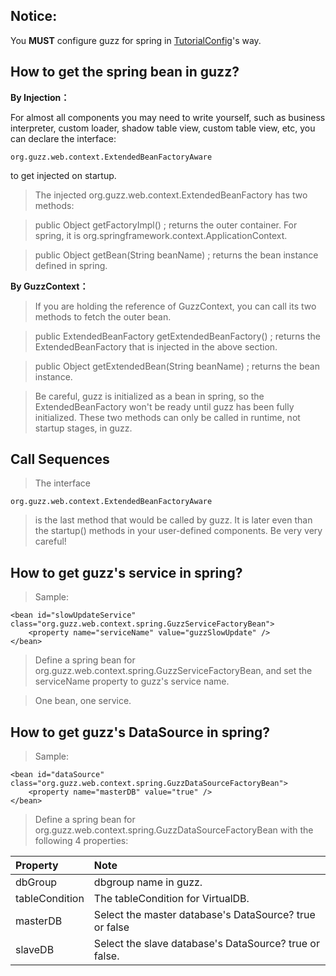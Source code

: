 ## Notice: ##

You **MUST** configure guzz for spring in [TutorialConfig](TutorialConfig#Web_Application_with_Spring_IOC_support:.md)'s way.

## How to get the spring bean in guzz? ##

**By Injection：**

For almost all components you may need to write yourself, such as business interpreter, custom loader, shadow table view, custom table view, etc, you can declare the interface:

```
org.guzz.web.context.ExtendedBeanFactoryAware
```

to get injected on startup.

> The injected org.guzz.web.context.ExtendedBeanFactory has two methods:

> public Object getFactoryImpl() ; returns the outer container. For spring, it is org.springframework.context.ApplicationContext.

> public Object getBean(String beanName) ; returns the bean instance defined in spring.

**By GuzzContext：**

> If you are holding the reference of GuzzContext, you can call its two methods to fetch the outer bean.

> public ExtendedBeanFactory getExtendedBeanFactory() ; returns the ExtendedBeanFactory that is injected in the above section.

> public Object getExtendedBean(String beanName) ; returns the bean instance.

> Be careful, guzz is initialized as a bean in spring, so the ExtendedBeanFactory won't be ready until guzz has been fully initialized. These two methods can only be called in runtime, not startup stages, in guzz.

## Call Sequences ##

> The interface

```
org.guzz.web.context.ExtendedBeanFactoryAware
```

> is the last method that would be called by guzz. It is later even than the startup() methods in your user-defined components. Be very very careful!

## How to get guzz's service in spring? ##

> Sample:
```
<bean id="slowUpdateService" class="org.guzz.web.context.spring.GuzzServiceFactoryBean">
   	<property name="serviceName" value="guzzSlowUpdate" />
</bean>
```

> Define a spring bean for org.guzz.web.context.spring.GuzzServiceFactoryBean, and set the serviceName property to guzz's service name.

> One bean, one service.

## How to get guzz's DataSource in spring? ##

> Sample:
```
<bean id="dataSource" class="org.guzz.web.context.spring.GuzzDataSourceFactoryBean">
	<property name="masterDB" value="true" />
</bean>
```

> Define a spring bean for org.guzz.web.context.spring.GuzzDataSourceFactoryBean with the following 4 properties:

| **Property** | **Note** |
|:-------------|:---------|
| dbGroup      | dbgroup name in guzz. |
| tableCondition | The tableCondition for VirtualDB. |
| masterDB     | Select the master database's DataSource? true or false |
| slaveDB      | Select the slave database's DataSource? true or false. |



